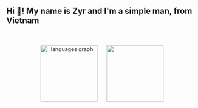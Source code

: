 <h2 align="left">Hi 👋! My name is Zyr and I'm a simple man, from Vietnam</h2>
<br>
<br>
<div align="center">
  <img style="margin-right: 10px;" height="150"
    src="https://github-readme-stats.vercel.app/api/top-langs?username=ducphamzyr&locale=en&hide_title=false&layout=compact&card_width=320&langs_count=5&theme=dracula&hide_border=false"
    alt="languages graph" />
  <img style="margin-left: 10px;" height="150" src="https://i.imgflip.com/65efzo.gif" />
</div>

<br>
<br>
